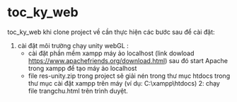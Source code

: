 # toc_ky_web
toc_ky_web
khi clone project về cần thực hiện các bước sau để cài đặt:
1. cài đặt môi trường chạy unity webGL :
      + cài đặt phần mềm xampp máy ảo localhost (link dowload https://www.apachefriends.org/download.html) sau đó start Apache trong xampp để tạo máy ảo localhost
      + file res-unity.zip trong project sẽ giải nén trong thư mục htdocs trong thư mục cài đặt xampp trên máy (ví dụ: C:\xampp\htdocs)
2: chạy file trangchu.html trên trình duyệt.
